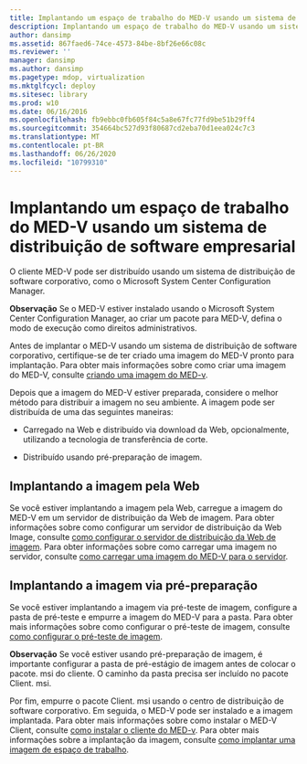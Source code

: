 ```yaml
---
title: Implantando um espaço de trabalho do MED-V usando um sistema de distribuição de software empresarial
description: Implantando um espaço de trabalho do MED-V usando um sistema de distribuição de software empresarial
author: dansimp
ms.assetid: 867faed6-74ce-4573-84be-8bf26e66c08c
ms.reviewer: ''
manager: dansimp
ms.author: dansimp
ms.pagetype: mdop, virtualization
ms.mktglfcycl: deploy
ms.sitesec: library
ms.prod: w10
ms.date: 06/16/2016
ms.openlocfilehash: fb9ebbc0fb605f84c5a8e67fc77fd9be51b29ff4
ms.sourcegitcommit: 354664bc527d93f80687cd2eba70d1eea024c7c3
ms.translationtype: MT
ms.contentlocale: pt-BR
ms.lasthandoff: 06/26/2020
ms.locfileid: "10799310"
---
```

# Implantando um espaço de trabalho do MED-V usando um sistema de distribuição de software empresarial


O cliente MED-V pode ser distribuído usando um sistema de distribuição de software corporativo, como o Microsoft System Center Configuration Manager.

**Observação**  Se o MED-V estiver instalado usando o Microsoft System Center Configuration Manager, ao criar um pacote para MED-V, defina o modo de execução como direitos administrativos.

 

Antes de implantar o MED-V usando um sistema de distribuição de software corporativo, certifique-se de ter criado uma imagem do MED-V pronto para implantação. Para obter mais informações sobre como criar uma imagem do MED-V, consulte [criando uma imagem do MED-v](creating-a-med-v-image.md).

Depois que a imagem do MED-V estiver preparada, considere o melhor método para distribuir a imagem no seu ambiente. A imagem pode ser distribuída de uma das seguintes maneiras:

-   Carregado na Web e distribuído via download da Web, opcionalmente, utilizando a tecnologia de transferência de corte.

-   Distribuído usando pré-preparação de imagem.

## Implantando a imagem pela Web


Se você estiver implantando a imagem pela Web, carregue a imagem do MED-V em um servidor de distribuição da Web de imagem. Para obter informações sobre como configurar um servidor de distribuição da Web Image, consulte [como configurar o servidor de distribuição da Web de imagem](how-to-configure-the-image-web-distribution-server.md). Para obter informações sobre como carregar uma imagem no servidor, consulte [como carregar uma imagem do MED-V para o servidor](how-to-upload-a-med-v-image-to-the-server.md).

## Implantando a imagem via pré-preparação


Se você estiver implantando a imagem via pré-teste de imagem, configure a pasta de pré-teste e empurre a imagem do MED-V para a pasta. Para obter mais informações sobre como configurar o pré-teste de imagem, consulte [como configurar o pré-teste de imagem](how-to-configure-image-pre-staging.md).

**Observação**  Se você estiver usando pré-preparação de imagem, é importante configurar a pasta de pré-estágio de imagem antes de colocar o pacote. msi do cliente. O caminho da pasta precisa ser incluído no pacote Client. msi.

 

Por fim, empurre o pacote Client. msi usando o centro de distribuição de software corporativo. Em seguida, o MED-V pode ser instalado e a imagem implantada. Para obter mais informações sobre como instalar o MED-V Client, consulte [como instalar o cliente do MED-v](how-to-install-med-v-clientesds.md). Para obter mais informações sobre a implantação da imagem, consulte [como implantar uma imagem de espaço de trabalho](how-to-deploy-a-workspace-imageesds.md).

 

 





